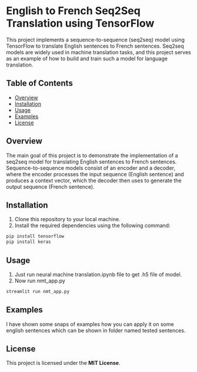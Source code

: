 # English to French Seq2Seq Translation using TensorFlow

This project implements a sequence-to-sequence (seq2seq) model using TensorFlow to translate English sentences to French sentences. Seq2seq models are widely used in machine translation tasks, and this project serves as an example of how to build and train such a model for language translation.

## Table of Contents

- [Overview](#overview)
- [Installation](#installation)
- [Usage](#usage)
- [Examples](#examples)
- [License](#license)

## Overview

The main goal of this project is to demonstrate the implementation of a seq2seq model for translating English sentences to French sentences. Sequence-to-sequence models consist of an encoder and a decoder, where the encoder processes the input sequence (English sentence) and produces a context vector, which the decoder then uses to generate the output sequence (French sentence).

## Installation

1. Clone this repository to your local machine.
2. Install the required dependencies using the following command:

```bash
pip install tensorflow
pip install keras
```
## Usage
1. Just run neural machine translation.ipynb file to get .h5 file of model.
2. Now run nmt_app.py 
```bash
streamlit run nmt_app.py
```
## Examples
I have shown some snaps of examples how you can apply it on some english sentences which can be shown in folder named tested sentences.

## License
This project is licensed under the **MIT License**.

